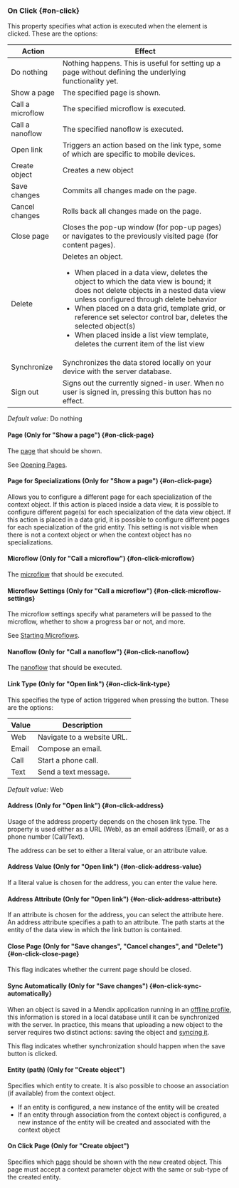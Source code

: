 ### On Click {#on-click}

This property specifies what action is executed when the element is clicked. These are the options:

| Action | Effect |
| --- | --- |
| Do nothing | Nothing happens. This is useful for setting up a page without defining the underlying functionality yet. |
| Show a page | The specified page is shown. |
| Call a microflow | The specified microflow is executed. |
| Call a nanoflow | The specified nanoflow is executed. |
| Open link | Triggers an action based on the link type, some of which are specific to mobile devices. |
| Create object | Creates a new object |
| Save changes | Commits all changes made on the page.  |
| Cancel changes | Rolls back all changes made on the page. |
| Close page | Closes the pop-up window (for pop-up pages) or navigates to the previously visited page (for content pages). |
| Delete | Deletes an object.<ul><li>When placed in a data view, deletes the object to which the data view is bound; it does not delete objects in a nested data view unless configured through delete behavior</li><li>When placed on a data grid, template grid, or reference set selector control bar, deletes the selected object(s)</li><li>When placed inside a list view template, deletes the current item of the list view</li></ul> |
| Synchronize | Synchronizes the data stored locally on your device with the server database. |
| Sign out | Signs out the currently signed-in user. When no user is signed in, pressing this button has no effect. |

_Default value:_ Do nothing

#### Page (Only for "Show a page") {#on-click-page}

The [page](page) that should be shown.

See [Opening Pages](opening-pages).

#### Page for Specializations (Only for "Show a page") {#on-click-page}

Allows you to configure a different page for each specialization of the context object. If this action is placed inside a data view, it is possible to configure different page(s) for each specialization of the data view object. If this action is placed in a data grid, it is possible to configure different pages for each specialization of the grid entity. This setting is not visible when there is not a context object or when the context object has no specializations.

#### Microflow (Only for "Call a microflow") {#on-click-microflow}

The [microflow](microflow) that should be executed.

#### Microflow Settings (Only for "Call a microflow") {#on-click-microflow-settings}

The microflow settings specify what parameters will be passed to the microflow, whether to show a progress bar or not, and more.

See [Starting Microflows](starting-microflows).

#### Nanoflow (Only for "Call a nanoflow") {#on-click-nanoflow}

The [nanoflow](nanoflow) that should be executed.

#### Link Type (Only for "Open link") {#on-click-link-type}

This specifies the type of action triggered when pressing the button. These are the options:

| Value | Description |
| --- | --- |
| Web | Navigate to a website URL. |
| Email | Compose an email. |
| Call | Start a phone call. |
| Text | Send a text message. |

_Default value:_ Web

#### Address (Only for "Open link") {#on-click-address}

Usage of the address property depends on the chosen link type. The property is used either as a URL (Web), as an email address (Email), or as a phone number (Call/Text).

The address can be set to either a literal value, or an attribute value.

#### Address Value (Only for "Open link") {#on-click-address-value}

If a literal value is chosen for the address, you can enter the value here.

#### Address Attribute (Only for "Open link") {#on-click-address-attribute}

If an attribute is chosen for the address, you can select the attribute here. An address attribute specifies a path to an attribute. The path starts at the entity of the data view in which the link button is contained.

#### Close Page (Only for "Save changes", "Cancel changes", and "Delete") {#on-click-close-page}

This flag indicates whether the current page should be closed.

#### Sync Automatically (Only for "Save changes") {#on-click-sync-automatically}

When an object is saved in a Mendix application running in an [offline profile](hybrid-phone-profile), this information is stored in a local database until it can be synchronized with the server. In practice, this means that uploading a new object to the server requires two distinct actions: saving the object and [syncing it](offline#synchronization).

This flag indicates whether synchronization should happen when the save button is clicked.

#### Entity (path) (Only for "Create object")

Specifies which entity to create. It is also possible to choose an association (if available) from the context object.

* If an entity is configured, a new instance of the entity will be created
* If an entity through association from the context object is configured, a new instance of the entity will be created and associated with the context object

#### On Click Page (Only for "Create object")

Specifies which [page](page) should be shown with the new created object. This page must accept a context parameter object with the same or sub-type of the created entity.
